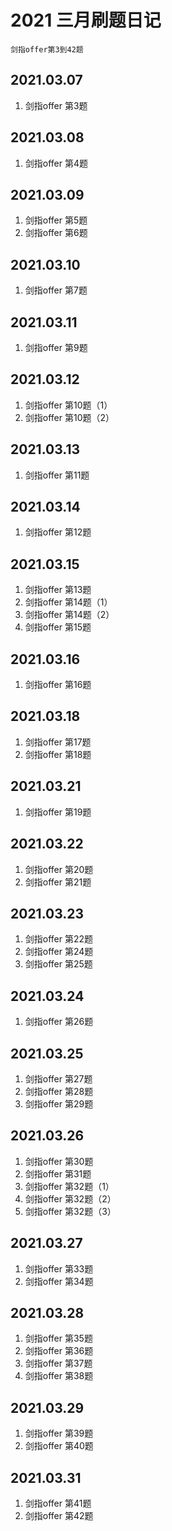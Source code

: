 # 2021 三月刷题日记

    剑指offer第3到42题

## 2021.03.07

1. 剑指offer 第3题

## 2021.03.08

1. 剑指offer 第4题

## 2021.03.09

1. 剑指offer 第5题
2. 剑指offer 第6题

## 2021.03.10

1. 剑指offer 第7题

## 2021.03.11

1. 剑指offer 第9题

## 2021.03.12

1. 剑指offer 第10题（1）
2. 剑指offer 第10题（2）

## 2021.03.13

1. 剑指offer 第11题

## 2021.03.14

1. 剑指offer 第12题

## 2021.03.15

1. 剑指offer 第13题
2. 剑指offer 第14题（1）
3. 剑指offer 第14题（2）
4. 剑指offer 第15题

## 2021.03.16

1. 剑指offer 第16题

## 2021.03.18

1. 剑指offer 第17题
2. 剑指offer 第18题

## 2021.03.21

1. 剑指offer 第19题

## 2021.03.22

1. 剑指offer 第20题
2. 剑指offer 第21题

## 2021.03.23

1. 剑指offer 第22题
2. 剑指offer 第24题
3. 剑指offer 第25题

## 2021.03.24

1. 剑指offer 第26题

## 2021.03.25

1. 剑指offer 第27题
2. 剑指offer 第28题
3. 剑指offer 第29题

## 2021.03.26

1. 剑指offer 第30题
2. 剑指offer 第31题
3. 剑指offer 第32题（1）
4. 剑指offer 第32题（2）
5. 剑指offer 第32题（3）

## 2021.03.27

1. 剑指offer 第33题
2. 剑指offer 第34题

## 2021.03.28

1. 剑指offer 第35题
2. 剑指offer 第36题
3. 剑指offer 第37题
4. 剑指offer 第38题

## 2021.03.29

1. 剑指offer 第39题
2. 剑指offer 第40题

## 2021.03.31

1. 剑指offer 第41题
2. 剑指offer 第42题